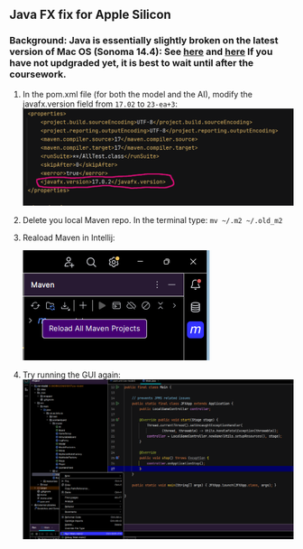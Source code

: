 ## Java FX fix for Apple Silicon

### Background: Java is essentially slightly broken on the latest version of Mac OS (Sonoma 14.4): See [here](https://bugs.java.com/bugdatabase/view_bug?bug_id=8327860) and [here](https://blogs.oracle.com/java/post/java-on-macos-14-4) If you have not updgraded yet, it is best to wait until after the coursework.

1. In the pom.xml file (for both the model and the AI), modify the javafx.version field from ```17.02``` to ```23-ea+3```:
![pom.xml exit](AppleSiliconJavaFXfix.png)

2. Delete you local Maven repo. In the terminal type: ```mv ~/.m2 ~/.old_m2```

3. Reaload Maven in Intellij:
  
   ![maven reload](mavenreload.png)

4. Try running the GUI again:
   ![run model](rungui.png)
